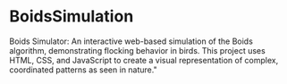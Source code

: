 # BoidsSimulation
Boids Simulator: An interactive web-based simulation of the Boids algorithm, demonstrating flocking behavior in birds. This project uses HTML, CSS, and JavaScript to create a visual representation of complex, coordinated patterns as seen in nature."
